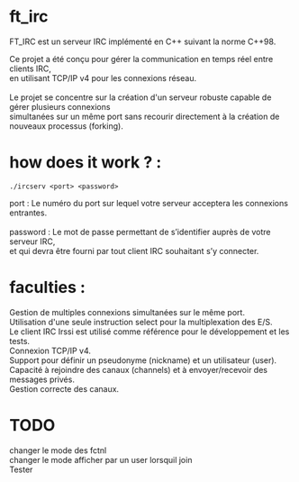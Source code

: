 # ft_irc

FT_IRC est un serveur IRC implémenté en C++ suivant la norme C++98. <br>

Ce projet a été conçu pour gérer la communication en temps réel entre clients IRC, <br>
en utilisant TCP/IP v4 pour les connexions réseau. <br>
<br>
Le projet se concentre sur la création d'un serveur robuste capable de gérer plusieurs connexions<br> simultanées sur un même port sans recourir directement à la création de nouveaux processus (forking).<br>

# how does it work ? : 

    ./ircserv <port> <password>

port : Le numéro du port sur lequel votre serveur acceptera les connexions entrantes. <br>
<br>
password : Le mot de passe permettant de s’identifier auprès de votre serveur IRC, <br>
et qui devra être fourni par tout client IRC souhaitant s’y connecter. <br>

# faculties : 

Gestion de multiples connexions simultanées sur le même port. <br>
Utilisation d'une seule instruction select pour la multiplexation des E/S. <br>
Le client IRC Irssi est utilisé comme référence pour le développement et les tests. <br>
Connexion TCP/IP v4. <br>
Support pour définir un pseudonyme (nickname) et un utilisateur (user). <br>
Capacité à rejoindre des canaux (channels) et à envoyer/recevoir des messages privés. <br>
Gestion correcte des canaux. <br>



# TODO         
changer le mode des fctnl <br>
changer le mode afficher par un user lorsquil join <br>
Tester <br>







